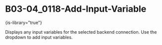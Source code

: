 # B03-04_0118-Add-Input-Variable

{is-library="true"}

<snippet id="B03-04_0118-Add-Input-Variable_snippet">



Displays any input variables for the selected backend connection. Use the dropdown to add input variables.


</snippet>
